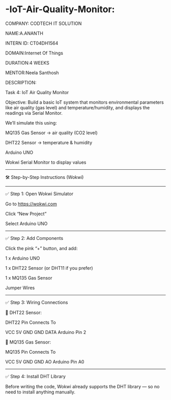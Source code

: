 # -IoT-Air-Quality-Monitor:

COMPANY: CODTECH IT SOLUTION

NAME:A.ANANTH

INTERN ID: CT04DH1564

DOMAIN:Internet Of Things

DURATION:4 WEEKS

MENTOR:Neela Santhosh

DESCRIPTION:

Task 4: IoT Air Quality Monitor

Objective: Build a basic IoT system that monitors environmental parameters like air quality (gas level) and temperature/humidity, and displays the readings via Serial Monitor.

We’ll simulate this using:

MQ135 Gas Sensor → air quality (CO2 level)

DHT22 Sensor → temperature & humidity

Arduino UNO

Wokwi Serial Monitor to display values



---

🛠️ Step-by-Step Instructions (Wokwi)


---

✅ Step 1: Open Wokwi Simulator

Go to https://wokwi.com

Click “New Project”

Select Arduino UNO



---

✅ Step 2: Add Components

Click the pink “+” button, and add:

1 x Arduino UNO

1 x DHT22 Sensor (or DHT11 if you prefer)

1 x MQ135 Gas Sensor

Jumper Wires



---

✅ Step 3: Wiring Connections

🔵 DHT22 Sensor:

DHT22 Pin	Connects To

VCC	5V
GND	GND
DATA	Arduino Pin 2


🔴 MQ135 Gas Sensor:

MQ135 Pin	Connects To

VCC	5V
GND	GND
AO	Arduino Pin A0



---

✅ Step 4: Install DHT Library

Before writing the code, Wokwi already supports the DHT library — so no need to install anything manually.


